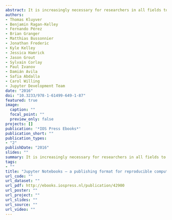 ```yaml
---
abstract: It is increasingly necessary for researchers in all fields to write computer code, and in order to reproduce research results, it is important that this code is published. We present Jupyter notebooks, a document format for publishing code, results and explanations in a form that is both readable and executable. We discuss various tools and use cases for notebook documents.
authors:
- Thomas Kluyver
- Benjamin Ragan-Kelley
- Fernando Pérez
- Brian Granger
- Matthias Bussonnier
- Jonathan Frederic
- Kyle Kelley
- Jessica Hamrick
- Jason Grout
- Sylvain Corlay
- Paul Ivanov
- Damián Avila
- Safia Abdalla
- Carol Willing
- Jupyter Development Team
date: "2016"
doi: "10.3233/978-1-61499-649-1-87"
featured: true
image:
  caption: ""
  focal_point: ""
  preview_only: false
projects: []
publication: '*IOS Press Ebooks*'
publication_short: ""
publication_types:
- "2"
publishDate: "2016"
slides: ""
summary: It is increasingly necessary for researchers in all fields to write computer code, and in order to reproduce research results, it is important that this code is published. We present Jupyter notebooks, a document format for publishing code, results and explanations in a form that is both readable and executable. We discuss various tools and use cases for notebook documents.
tags:
- ""
title: "Jupyter Notebooks – a publishing format for reproducible computational workflows"
url_code: ""
url_dataset: ""
url_pdf: http://ebooks.iospress.nl/publication/42900
url_poster: ""
url_project: ""
url_slides: ""
url_source: ""
url_video: ""
---
```

